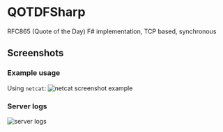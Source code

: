 # QOTDFSharp

RFC865 (Quote of the Day) F# implementation, TCP based, synchronous

## Screenshots

### Example usage

Using `netcat`: ![netcat screenshot example](https://user-images.githubusercontent.com/44648612/149778519-d29ac3c2-457e-41cf-8214-768ea6e59aef.png)

### Server logs

![server logs](https://user-images.githubusercontent.com/44648612/149778434-f53708aa-cc7d-4f82-8460-dfcf6cd320ed.png)
